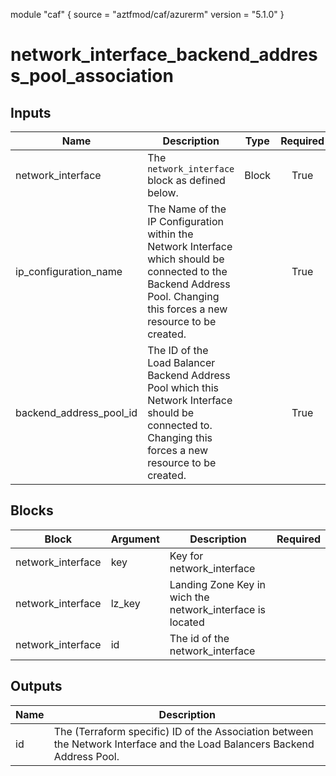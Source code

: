 module "caf" {
  source  = "aztfmod/caf/azurerm"
  version = "5.1.0"
}

# network_interface_backend_address_pool_association

## Inputs
| Name | Description | Type | Required |
|------|-------------|------|:--------:|
|network_interface|The `network_interface` block as defined below.|Block|True|
|ip_configuration_name| The Name of the IP Configuration within the Network Interface which should be connected to the Backend Address Pool. Changing this forces a new resource to be created.||True|
|backend_address_pool_id| The ID of the Load Balancer Backend Address Pool which this Network Interface should be connected to. Changing this forces a new resource to be created.||True|

## Blocks
| Block | Argument | Description | Required |
|-------|----------|-------------|----------|
|network_interface| key | Key for  network_interface||| Required if  |
|network_interface| lz_key |Landing Zone Key in wich the network_interface is located|||True|
|network_interface| id | The id of the network_interface |||True|

## Outputs
| Name | Description |
|------|-------------|
|id|The (Terraform specific) ID of the Association between the Network Interface and the Load Balancers Backend Address Pool.|||
